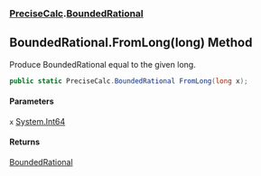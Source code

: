 ### [PreciseCalc](PreciseCalc.md 'PreciseCalc').[BoundedRational](PreciseCalc.BoundedRational.md 'PreciseCalc.BoundedRational')

## BoundedRational.FromLong(long) Method

Produce BoundedRational equal to the given long.

```csharp
public static PreciseCalc.BoundedRational FromLong(long x);
```
#### Parameters

<a name='PreciseCalc.BoundedRational.FromLong(long).x'></a>

`x` [System.Int64](https://docs.microsoft.com/en-us/dotnet/api/System.Int64 'System.Int64')

#### Returns
[BoundedRational](PreciseCalc.BoundedRational.md 'PreciseCalc.BoundedRational')